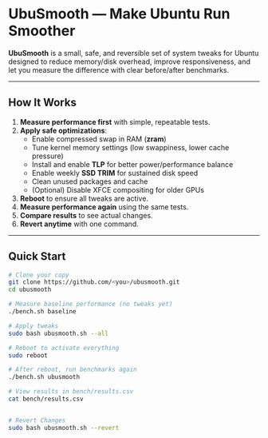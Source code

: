 # UbuSmooth — Make Ubuntu Run Smoother

**UbuSmooth** is a small, safe, and reversible set of system tweaks for Ubuntu designed to reduce memory/disk overhead, improve responsiveness, and let you measure the difference with clear before/after benchmarks.

---

## How It Works

1. **Measure performance first** with simple, repeatable tests.
2. **Apply safe optimizations**:
   - Enable compressed swap in RAM (**zram**)
   - Tune kernel memory settings (low swappiness, lower cache pressure)
   - Install and enable **TLP** for better power/performance balance
   - Enable weekly **SSD TRIM** for sustained disk speed
   - Clean unused packages and cache
   - (Optional) Disable XFCE compositing for older GPUs
3. **Reboot** to ensure all tweaks are active.
4. **Measure performance again** using the same tests.
5. **Compare results** to see actual changes.
6. **Revert anytime** with one command.

---

## Quick Start

```bash
# Clone your copy
git clone https://github.com/<you>/ubusmooth.git
cd ubusmooth

# Measure baseline performance (no tweaks yet)
./bench.sh baseline

# Apply tweaks
sudo bash ubusmooth.sh --all

# Reboot to activate everything
sudo reboot

# After reboot, run benchmarks again
./bench.sh ubusmooth

# View results in bench/results.csv
cat bench/results.csv


# Revert Changes
sudo bash ubusmooth.sh --revert

